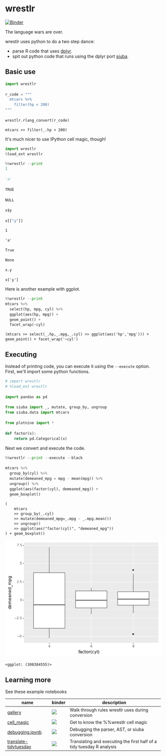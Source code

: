 # wrestlr

[![Binder](https://mybinder.org/badge_logo.svg)](https://mybinder.org/v2/gh/machow/wrestlr/master)

The language wars are over.

wrestlr uses python to do a two step dance:

* parse R code that uses [dplyr](https://github.com/tidyverse/dplyr).
* spit out python code that runs using the dplyr port [siuba](http://github.com/machow/siuba).

## Basic use


```python
import wrestlr

r_code = """
  mtcars %>%
    filter(hp < 200)
"""

wrestlr.rlang_convert(r_code)
```




    mtcars >> filter(_.hp < 200)



It's much nicer to use IPython cell magic, though!


```python
import wrestlr
%load_ext wrestlr
```


```python
%%wrestlr --print
1

'a'

TRUE

NULL

x$y

x[["y"]]
```

    1
    
    'a'
    
    True
    
    None
    
    x.y
    
    x['y']


Here is another example with ggplot.


```python
%%wrestlr --print
mtcars %>%
  select(hp, mpg, cyl) %>%
  ggplot(aes(hp, mpg)) +
  geom_point() +
  facet_wrap(~cyl)
```

    (mtcars >> select(_.hp,_.mpg,_.cyl) >> ggplot(aes('hp','mpg'))) + geom_point() + facet_wrap('~cyl')


## Executing 

Instead of printing code, you can execute it using the `--execute` option. First, we'll import some python functions.


```python
# import wrestlr
# %load_ext wrestlr

import pandas as pd

from siuba import _, mutate, group_by, ungroup
from siuba.data import mtcars

from plotnine import *

def factor(x):
    return pd.Categorical(x)
```

Next we convert and execute the code.


```python
%%wrestlr --print --execute --black

mtcars %>%
  group_by(cyl) %>%
  mutate(demeaned_mpg = mpg - mean(mpg)) %>%
  ungroup() %>%
  ggplot(aes(factor(cyl), demeaned_mpg)) +
  geom_boxplot()

```

    (
        mtcars
        >> group_by(_.cyl)
        >> mutate(demeaned_mpg=_.mpg - _.mpg.mean())
        >> ungroup()
        >> ggplot(aes("factor(cyl)", "demeaned_mpg"))
    ) + geom_boxplot()
    



![png](README_files/README_10_1.png)





    <ggplot: (308384555)>



<!-- #region -->
## Learning more

See these example notebooks


| name | binder | description |
| ---- | ------ | ----------- |
| [gallery](docs/gallery.ipynb) | [![](https://mybinder.org/badge_logo.svg)][b-gallery] | Walk through rules wrestlr uses during conversion |
| [cell_magic](docs/cell_magic.ipynb) | [![](https://mybinder.org/badge_logo.svg)][b-cell-magic] | Get to know the %%wrestlr cell magic |
| [debugging.ipynb](docs/debugging.ipynb) | [![](https://mybinder.org/badge_logo.svg)][b-debugging] | Debugging the parser, AST, or siuba conversion | 
| [translate-tidytuesday](docs/translate-tidytuesday.ipynb) | [![](https://mybinder.org/badge_logo.svg)][b-translate-tidytuesday] | Translating and executing the first half of a tidy tuesday R analysis |

[b-gallery]: https://mybinder.org/v2/gh/machow/wrestlr/master?filepath=docs/gallery.ipynb
[b-cell-magic]: https://mybinder.org/v2/gh/machow/wrestlr/master?filepath=docs/cell_magic.ipynb
[b-debugging]: https://mybinder.org/v2/gh/machow/wrestlr/master?filepath=docs/debugging.ipynb
[b-translate-tidytuesday]: https://mybinder.org/v2/gh/machow/wrestlr/master?filepath=docs/translate-tidytuesday.ipynb
<!-- #endregion -->
